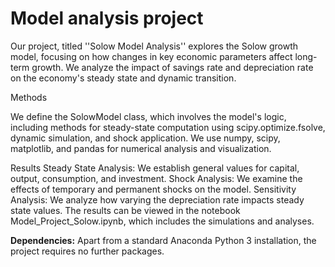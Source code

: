 # Model analysis project

Our project, titled ''Solow Model Analysis'' explores the Solow growth model, focusing on how changes in key economic parameters affect long-term growth. We analyze the impact of savings rate and depreciation rate on the economy's steady state and dynamic transition.

Methods

We define the SolowModel class, which involves the model's logic, including methods for steady-state computation using scipy.optimize.fsolve, dynamic simulation, and shock application. We use numpy, scipy, matplotlib, and pandas for numerical analysis and visualization.

Results
Steady State Analysis: We establish general values for capital, output, consumption, and investment.
Shock Analysis: We examine the effects of temporary and permanent shocks on the model.
Sensitivity Analysis: We analyze how varying the depreciation rate impacts steady state values.
The results can be viewed in the notebook Model_Project_Solow.ipynb, which includes the simulations and analyses.

**Dependencies:** Apart from a standard Anaconda Python 3 installation, the project requires no further packages.
